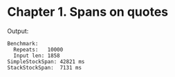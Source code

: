 # Chapter 1. Spans on quotes

Output:

```text
Benchmark:
  Repeats:   10000
  Input len: 1858
SimpleStockSpan: 42821 ms
StackStockSpan:  7131 ms
```
